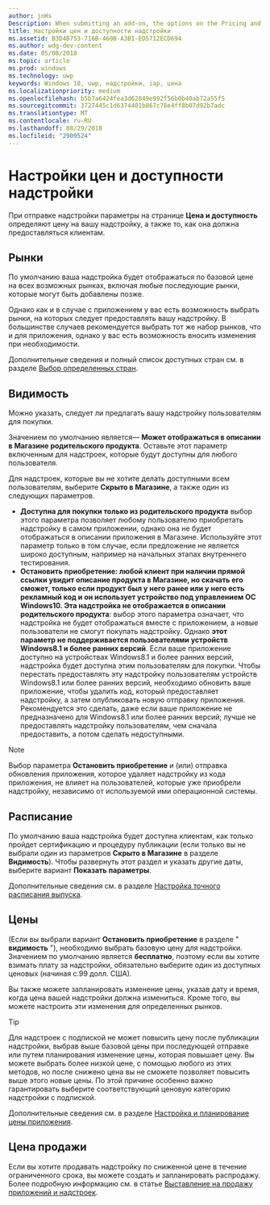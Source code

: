 ```yaml
---
author: jnHs
Description: When submitting an add-on, the options on the Pricing and availability page determine what to charge for your add-on and how it should be offered to customers.
title: Настройки цен и доступности надстройки
ms.assetid: B3D4B753-716B-460B-A3B1-ED5712ECD694
ms.author: wdg-dev-content
ms.date: 05/08/2018
ms.topic: article
ms.prod: windows
ms.technology: uwp
keywords: Windows 10, uwp, надстройки, iap, цена
ms.localizationpriority: medium
ms.openlocfilehash: b5b7a6424fea3d62849e992f56b0b40ab72a55f5
ms.sourcegitcommit: 3727445c1d6374401b867c78e4ff8b07d92b7adc
ms.translationtype: MT
ms.contentlocale: ru-RU
ms.lasthandoff: 08/29/2018
ms.locfileid: "2909524"
---
```

# <a name="set-add-on-pricing-and-availability"></a>Настройки цен и доступности надстройки


При отправке надстройки параметры на странице **Цена и доступность** определяют цену на вашу надстройку, а также то, как она должна предоставляться клиентам.

## <a name="markets"></a>Рынки

По умолчанию ваша надстройка будет отображаться по базовой цене на всех возможных рынках, включая любые последующие рынки, которые могут быть добавлены позже.

Однако как и в случае с приложением у вас есть возможность выбрать рынки, на которых следует предоставлять вашу надстройку. В большинстве случаев рекомендуется выбрать тот же набор рынков, что и для приложения, однако у вас есть возможность вносить изменения при необходимости. 

Дополнительные сведения и полный список доступных стран см. в разделе [Выбор определенных стран](define-pricing-and-market-selection.md).

## <a name="visibility"></a>Видимость

Можно указать, следует ли предлагать вашу надстройку пользователям для покупки. 

Значением по умолчанию является— **Может отображаться в описании в Магазине родительского продукта**. Оставьте этот параметр включенным для надстроек, которые будут доступны для любого пользователя. 

Для надстроек, которые вы не хотите делать доступными всем пользователям, выберите **Скрыто в Магазине**, а также один из следующих параметров.

-   **Доступна для покупки только из родительского продукта** выбор этого параметра позволяет любому пользователю приобретать надстройку в самом приложении, однако она не будет отображаться в описании приложения в Магазине. Используйте этот параметр только в том случае, если предложение не является широко доступным, например на начальных этапах внутреннего тестирования.
-   **Остановить приобретение: любой клиент при наличии прямой ссылки увидит описание продукта в Магазине, но скачать его сможет, только если продукт был у него ранее или у него есть рекламный код и он использует устройство под управлением ОС Windows10. Эта надстройка не отображается в описании родительского продукта**: выбор этого параметра означает, что надстройка не будет отображаться вместе с приложением, а новые пользователи не смогут покупать надстройку. Однако **этот параметр не поддерживается пользователями устройств Windows8.1 и более ранних версий**. Если ваше приложение доступно на устройствах Windows8.1 и более ранних версий, надстройка будет доступна этим пользователям для покупки. Чтобы перестать предоставлять эту надстройку пользователям устройств Windows8.1 или более ранних версий, необходимо обновить ваше приложение, чтобы удалить код, который предоставляет надстройку, а затем опубликовать новую отправку приложения. Рекомендуется это сделать, даже если ваше приложение не предназначено для Windows8.1 или более ранних версий; лучше не предоставлять надстройку пользователям, чем сначала предоставить, а потом сделать недоступными.
    
 > [!NOTE] 
 > Выбор параметра **Остановить приобретение** и (или) отправка обновления приложения, которое удаляет надстройку из кода приложения, не влияет на пользователей, которые уже приобрели надстройку, независимо от используемой ими операционной системы.


## <a name="schedule"></a>Расписание

По умолчанию ваша надстройка будет доступна клиентам, как только пройдет сертификацию и процедуру публикации (если только вы не выбрали один из параметров **Скрыто в Магазине** в разделе **Видимость**). Чтобы развернуть этот раздел и указать другие даты, выберите вариант **Показать параметры**. 

Дополнительные сведения см. в разделе [Настройка точного расписания выпуска](configure-precise-release-scheduling.md).


## <a name="pricing"></a>Цены

(Если вы выбрали вариант **Остановить приобретение** в разделе " **видимость** "), необходимо выбрать базовую цену для надстройки. Значением по умолчанию является **бесплатно**, поэтому если вы хотите взимать плату за надстройки, обязательно выберите один из доступных ценовых (начиная с.99 долл. США).

Вы также можете запланировать изменение цены, указав дату и время, когда цена вашей надстройки должна измениться. Кроме того, вы можете настроить эти изменения для определенных рынков. 

> [!TIP]
> Для надстроек с подпиской не может повысить цену после публикации надстройки, выбрав выше базовой цены при последующей отправке или путем планирования изменение цены, которая повышает цену. Вы можете выбрать более низкой цене, с помощью любого из этих методов, но после снижено цена вы не сможете позволяет повысить выше этого новые цены. По этой причине особенно важно гарантировать выберите соответствующий ценовую категорию надстройки с подпиской. 

Дополнительные сведения см. в разделе [Настройка и планирование цены приложения](set-and-schedule-app-pricing.md).


## <a name="sale-pricing"></a>Цена продажи

Если вы хотите продавать надстройку по сниженной цене в течение ограниченного срока, вы можете создать и запланировать распродажу. Более подробную информацию см. в статье [Выставление на продажу приложений и надстроек](put-apps-and-add-ons-on-sale.md).



